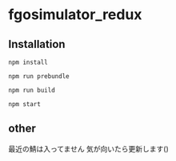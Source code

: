 # fgosimulator_redux
## Installation
```
npm install
```
```
npm run prebundle
```
```
npm run build
```
```
npm start
```
## other
最近の鯖は入ってません
気が向いたら更新します()

